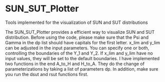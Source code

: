 # SUN_SUT_Plotter
Tools implemented for the visualization of SUN and SUT distributions


The SUN_SUT_Plotter provides a efficient way to visualize SUN and SUT distribution. Before using the code, please make sure that the Psi and Gamma in the dp list should have capitals for the first letter. x_lim and y_lim can be adjusted in the input parameters. You can specify one or both, controlling the boundaries of the Y_1 and Y_2. If x_lim and y_lim have no input values, they will be set to the default boundaries. I have implemented two functions in the end A_to_H and H_to_A. They do the change of parameterizations by taking a list of parameters dp. In addition, make sure you run the dsut and rsut functions first.
